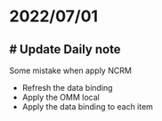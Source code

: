 # 2022/07/01

## # Update Daily note
Some mistake when apply NCRM
- Refresh the data binding
- Apply the OMM local
- Apply the data binding to each item
